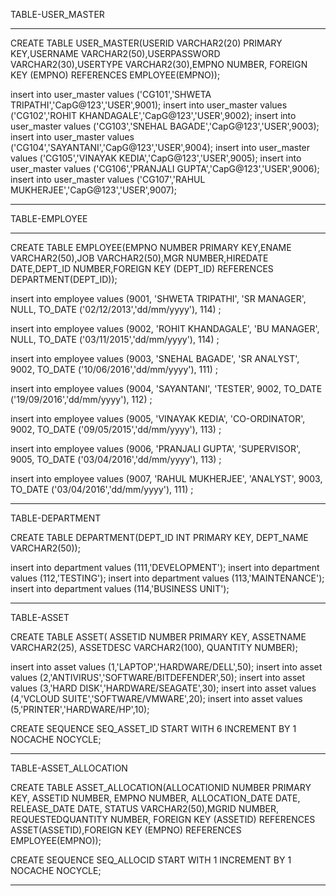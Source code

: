 TABLE-USER_MASTER
_____________________________________________________________________________________

CREATE TABLE USER_MASTER(USERID VARCHAR2(20) PRIMARY KEY,USERNAME VARCHAR2(50),USERPASSWORD VARCHAR2(30),USERTYPE VARCHAR2(30),EMPNO NUMBER, FOREIGN KEY (EMPNO) REFERENCES EMPLOYEE(EMPNO));

insert into user_master values ('CG101','SHWETA TRIPATHI','CapG@123','USER',9001);
insert into user_master values ('CG102','ROHIT KHANDAGALE','CapG@123','USER',9002);
insert into user_master values ('CG103','SNEHAL BAGADE','CapG@123','USER',9003);
insert into user_master values ('CG104','SAYANTANI','CapG@123','USER',9004);
insert into user_master values ('CG105','VINAYAK KEDIA','CapG@123','USER',9005);
insert into user_master values ('CG106','PRANJALI GUPTA','CapG@123','USER',9006);
insert into user_master values ('CG107','RAHUL MUKHERJEE','CapG@123','USER',9007);
_____________________________________________________________________________________



TABLE-EMPLOYEE
_____________________________________________________________________________________
CREATE TABLE EMPLOYEE(EMPNO NUMBER PRIMARY KEY,ENAME VARCHAR2(50),JOB VARCHAR2(50),MGR NUMBER,HIREDATE DATE,DEPT_ID NUMBER,FOREIGN KEY (DEPT_ID) REFERENCES DEPARTMENT(DEPT_ID));

insert into employee values (9001, 'SHWETA TRIPATHI', 'SR MANAGER', NULL, TO_DATE ('02/12/2013','dd/mm/yyyy'), 114) ;

insert into employee values (9002, 'ROHIT KHANDAGALE', 'BU MANAGER', NULL, TO_DATE ('03/11/2015','dd/mm/yyyy'), 114) ;

insert into employee values (9003, 'SNEHAL BAGADE', 'SR ANALYST', 9002, TO_DATE ('10/06/2016','dd/mm/yyyy'), 111) ;

insert into employee values (9004, 'SAYANTANI', 'TESTER', 9002, TO_DATE ('19/09/2016','dd/mm/yyyy'), 112) ;

insert into employee values (9005, 'VINAYAK KEDIA', 'CO-ORDINATOR', 9002, TO_DATE ('09/05/2015','dd/mm/yyyy'), 113) ;

insert into employee values (9006, 'PRANJALI GUPTA', 'SUPERVISOR', 9005, TO_DATE ('03/04/2016','dd/mm/yyyy'), 113) ;

insert into employee values (9007, 'RAHUL MUKHERJEE', 'ANALYST', 9003, TO_DATE ('03/04/2016','dd/mm/yyyy'), 111) ;
_____________________________________________________________________________________

TABLE-DEPARTMENT

CREATE TABLE DEPARTMENT(DEPT_ID INT PRIMARY KEY, DEPT_NAME VARCHAR2(50));


insert into department values (111,'DEVELOPMENT');
insert into department values (112,'TESTING');
insert into department values (113,'MAINTENANCE');
insert into department values (114,'BUSINESS UNIT');
_____________________________________________________________________________________

TABLE-ASSET

CREATE TABLE ASSET( ASSETID NUMBER PRIMARY KEY, ASSETNAME VARCHAR2(25), ASSETDESC VARCHAR2(100), QUANTITY NUMBER);

insert into asset values (1,'LAPTOP','HARDWARE/DELL',50);
insert into asset values (2,'ANTIVIRUS','SOFTWARE/BITDEFENDER',50);
insert into asset values (3,'HARD DISK','HARDWARE/SEAGATE',30);
insert into asset values (4,'VCLOUD SUITE','SOFTWARE/VMWARE',20);
insert into asset values (5,'PRINTER','HARDWARE/HP',10);

CREATE SEQUENCE SEQ_ASSET_ID START WITH 6 INCREMENT BY 1 NOCACHE NOCYCLE;
_____________________________________________________________________________________

TABLE-ASSET_ALLOCATION

CREATE TABLE ASSET_ALLOCATION(ALLOCATIONID NUMBER PRIMARY KEY, ASSETID NUMBER, EMPNO NUMBER, ALLOCATION_DATE DATE, RELEASE_DATE DATE, STATUS VARCHAR2(50),MGRID NUMBER, REQUESTEDQUANTITY NUMBER, FOREIGN KEY (ASSETID) REFERENCES ASSET(ASSETID),FOREIGN KEY (EMPNO) REFERENCES EMPLOYEE(EMPNO));

CREATE SEQUENCE SEQ_ALLOCID START WITH 1 INCREMENT BY 1 NOCACHE NOCYCLE;
______________________________________________________________________________________
